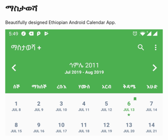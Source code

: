 # ማስታወሻ

Beautifully designed Ethiopian Android Calendar App.

![Main Activity](./resources/MainActivity.jpg)
